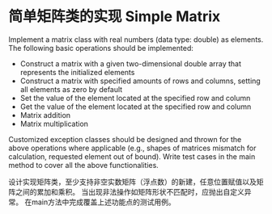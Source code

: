 # 简单矩阵类的实现 Simple Matrix
Implement a matrix class with real numbers (data type: double) as elements. The following basic operations should be implemented:

- Construct a matrix with a given two-dimensional double array that represents the initialized elements
- Construct a matrix with specified amounts of rows and columns, setting all elements as zero by default
- Set the value of the element located at the specified row and column
- Get the value of the element located at the specified row and column
- Matrix addition
- Matrix multiplication

Customized exception classes should be designed and thrown for the above operations where applicable (e.g., shapes of matrices mismatch for calculation, requested element out of bound).
Write test cases in the main method to cover all the above functionalities.

设计实现矩阵类，至少支持非空实数矩阵（浮点数）的新建，任意位置赋值以及矩阵之间的累加和乘积。
当出现非法操作如矩阵形状不匹配时，应抛出自定义异常。
在main方法中完成覆盖上述功能点的测试用例。
